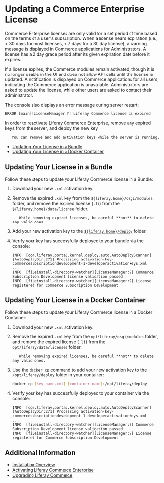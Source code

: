 # Updating a Commerce Enterprise License

Commerce Enterprise licenses are only valid for a set period of time based on the terms of a user's subscription. When a license nears expiration (i.e., < 30 days for most licenses, < 7 days for a 30 day license), a warning message is displayed in Commerce applications for Administrators. A license has a 2 day grace period after its given expiration date before it expires.

If a license expires, the Commerce modules remain activated, though it is no longer usable in the UI and does not allow API calls until the license is updated. A notification is displayed on Commerce applications for all users, indicating the Commerce application is unavailable. Administrators are asked to update the license, while other users are asked to contact their administrator.

The console also displays an error message during server restart:

   ```log
   ERROR [main][LicenseManager:?] Liferay Commerce license is expired
   ```

In order to reactivate Liferay Commerce Enterprise, remove any expired keys from the server, and deploy the new key.

   ```tip::
      You can remove and add activation keys while the server is running.
   ```

* [Updating Your License in a Bundle](#updating-your-license-in-a-bundle)
* [Updating Your License in a Docker Container](#updating-your-license-in-a-docker-container)
<!-- * [Updating Your License in a DXP Cloud Project](#updating-your-license-in-a-dxp-cloud-project) -->

## Updating Your License in a Bundle

Follow these steps to update your Liferay Commerce license in a Bundle:

1. Download your new `.xml` activation key.

1. Remove the expired `.xml` key from the `${liferay.home}/osgi/modules` folder, and remove the expired license (`.li`) from the `${liferay.home}/data/license` folder.
    
    ```warning::
       While removing expired licenses, be careful **not** to delete any valid ones.
    ```

1. Add your new activation key to the [`${liferay.home}/deploy`](https://learn.liferay.com/dxp/7.x/en/installation-and-upgrades/reference/liferay-home.html) folder.

1. Verify your key has successfully deployed to your bundle via the console:

   ```log
   INFO  [com.liferay.portal.kernel.deploy.auto.AutoDeployScanner][AutoDeployDir:271] Processing activation-key-commercesubscriptiondevelopment-1-developeractivationkeys.xml
   ...
   INFO  [fileinstall-directory-watcher][LicenseManager:?] Commerce Subscription Development license validation passed
   INFO  [fileinstall-directory-watcher][LicenseManager:?] License registered for Commerce Subscription Development
   ```

## Updating Your License in a Docker Container

Follow these steps to update your Liferay Commerce license in a Docker Container:

1. Download your new `.xml` activation key.

1. Remove the expired `.xml` key from the `opt/liferay/osgi/modules` folder, and remove the expired license (`.li`) from the `opt/liferay/data/licenses` folder.
    
    ```warning::
       While removing expired licenses, be careful **not** to delete any valid ones.
    ```

1. Use the `docker cp` command to add your new activation key to the `/opt/liferay/deploy` folder in your container:

   ```bash
   docker cp [key-name.xml] [container-name]:/opt/liferay/deploy
   ```

1. Verify your key has successfully deployed to your container via the console:

   ```log
   INFO  [com.liferay.portal.kernel.deploy.auto.AutoDeployScanner][AutoDeployDir:271] Processing activation-key-commercesubscriptiondevelopment-1-developeractivationkeys.xml
   ...
   INFO  [fileinstall-directory-watcher][LicenseManager:?] Commerce Subscription Development license validation passed
   INFO  [fileinstall-directory-watcher][LicenseManager:?] License registered for Commerce Subscription Development
   ```

<!--## Updating Your License in a DXP Cloud Project-->

## Additional Information

* [Installation Overview](./installation-overview.md)
* [Activating Liferay Commerce Enterprise](./activating-liferay-commerce-enterprise.md)
* [Upgrading Liferay Commerce](./upgrading-liferay-commerce.md)
